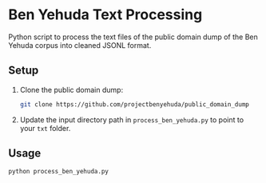 # Ben Yehuda Text Processing

Python script to process the text files of the public domain dump of the Ben Yehuda corpus into cleaned JSONL format.

## Setup

1. Clone the public domain dump:
   ```bash
   git clone https://github.com/projectbenyehuda/public_domain_dump
   ```

1. Update the input directory path in `process_ben_yehuda.py` to point to your `txt` folder.

## Usage

```bash
python process_ben_yehuda.py
```
